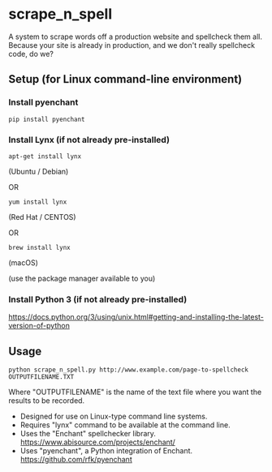 # scrape_n_spell
A system to scrape words off a production website and spellcheck them all. Because your site is already in production, and we don't really spellcheck code, do we?

<h2>Setup (for Linux command-line environment)</h2>

<h3>Install pyenchant</h3>

    pip install pyenchant 

<h3>Install Lynx (if not already pre-installed)</h3>

    apt-get install lynx

(Ubuntu / Debian)

OR

    yum install lynx

(Red Hat / CENTOS)

OR

    brew install lynx 

(macOS)

(use the package manager available to you)

<h3>Install Python 3 (if not already pre-installed)</h3>

https://docs.python.org/3/using/unix.html#getting-and-installing-the-latest-version-of-python

<h2>Usage</h2>

    python scrape_n_spell.py http://www.example.com/page-to-spellcheck OUTPUTFILENAME.TXT

Where "OUTPUTFILENAME" is the name of the text file where you want the results to be recorded.

* Designed for use on Linux-type command line systems. 
* Requires "lynx" command to be available at the command line.
* Uses the "Enchant" spellchecker library. https://www.abisource.com/projects/enchant/
* Uses "pyenchant", a Python integration of Enchant. https://github.com/rfk/pyenchant
